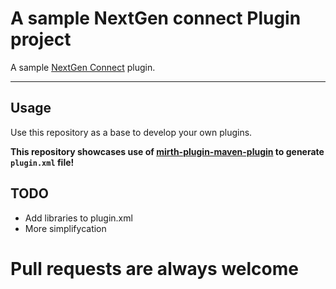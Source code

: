 # A sample NextGen connect Plugin project

A sample [NextGen Connect](https://github.com/nextgenhealthcare/connect) plugin.

---

## Usage

Use this repository as a base to develop your own plugins.

**This repository showcases use of [mirth-plugin-maven-plugin](https://github.com/kpalang/mirth-plugin-maven-plugin) to generate `plugin.xml` file!**


## TODO
* Add libraries to plugin.xml
* More simplifycation

# Pull requests are always welcome
